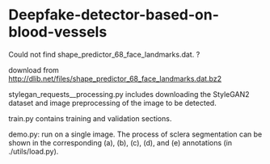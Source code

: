 # Deepfake-detector-based-on-blood-vessels


Could not find shape_predictor_68_face_landmarks.dat. ?

download from http://dlib.net/files/shape_predictor_68_face_landmarks.dat.bz2


stylegan_requests__processing.py includes downloading the StyleGAN2 dataset and image preprocessing of the image to be detected.

train.py contains training and validation sections.

demo.py:  run on a single image. The process of sclera segmentation can be shown in the corresponding (a), (b), (c), (d), and (e) annotations (in ./utils/load.py).
